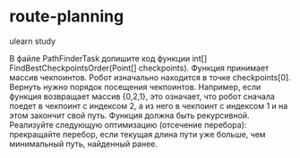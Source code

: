 # route-planning
ulearn study

В файле PathFinderTask допишите код функции int[] FindBestCheckpointsOrder(Point[] checkpoints).
Функция принимает массив чекпоинтов. Робот изначально находится в точке checkpoints[0]. Вернуть нужно порядок посещения чекпоинтов. Например, если функция возвращает массив {0,2,1}, это означает, что робот сначала поедет в чекпоинт с индексом 2, а из него в чекпоинт с индексом 1 и на этом закончит свой путь.
Функция должна быть рекурсивной.
Реализуйте следующую оптимизацию (отсечение перебора): прекращайте перебор, если текущая длина пути уже больше, чем минимальный путь, найденный ранее.
